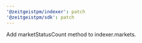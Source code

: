 ```yaml
---
'@zeitgeistpm/indexer': patch
'@zeitgeistpm/sdk': patch
---
```


Add marketStatusCount method to indexer.markets.
